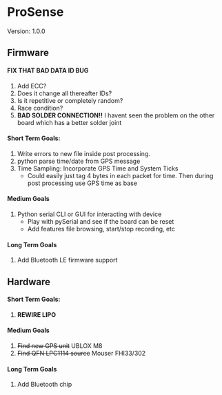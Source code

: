 # ProSense
Version: 1.0.0

## Firmware

#### FIX THAT BAD DATA ID BUG
1. Add ECC?
2. Does it change all thereafter IDs?
3. Is it repetitive or completely random?
4. Race condition?
5. **BAD SOLDER CONNECTION!!** I havent seen the problem on the other board
which has a better solder joint

#### Short Term Goals:
1. Write errors to new file inside post processing.
2. python parse time/date from GPS message
3. Time Sampling: Incorporate GPS Time and System Ticks
   - Could easily just tag 4 bytes in each packet for time. Then during
   post processing use GPS time as base

#### Medium Goals
1. Python serial CLI or GUI for interacting with device
   - Play with pySerial and see if the board can be reset
   - Add features file browsing, start/stop recording, etc

#### Long Term Goals
1. Add Bluetooth LE firmware support

## Hardware

#### Short Term Goals:
1. **REWIRE LIPO**

#### Medium Goals
1. ~~Find new GPS unit~~ UBLOX M8
2. ~~Find QFN LPC1114 source~~ Mouser FHI33/302

#### Long Term Goals
1. Add Bluetooth chip
